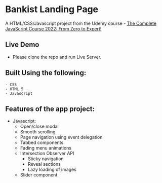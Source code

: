 # Bankist Landing Page
A HTML/CSS/Javascript project from the Udemy course - [The Complete JavaScript Course 2022: From Zero to Expert!](https://www.udemy.com/course/the-complete-javascript-course/)

## Live Demo 
- Please clone the repo and run Live Server.

## Built Using the following:
    - CSS
    - HTML 5
    - Javascript
    
## Features of the app project:

- Javascript:
    - Open/close modal
    - Smooth scrolling
    - Page navigation using event delegation
    - Tabbed components
    - Fading menu animations
    - Intersection Observer API
      -  Sticky navigation
      -  Reveal sections
      -  Lazy loading of images
    - Slider component



